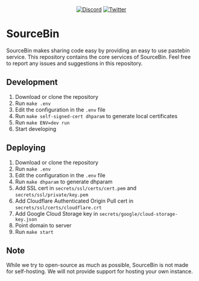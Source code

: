 <div align="center">
  <a href="https://src.gg/d"><img src="https://img.shields.io/discord/531491560567734292.svg?color=7289DA&label=DISCORD&logo=discord&style=for-the-badge" alt="Discord" /></a>
  <a href="https://src.gg/t"><img src="https://img.shields.io/twitter/follow/sourcebinapp?color=1DA1F2&label=TWITTER&logo=twitter&style=for-the-badge" alt="Twitter" /></a>
</div>

# SourceBin

SourceBin makes sharing code easy by providing an easy to use pastebin service. This repository contains the core services of SourceBin. Feel free to report any issues and suggestions in this repository.

## Development

1. Download or clone the repository
2. Run `make .env`
3. Edit the configuration in the `.env` file
4. Run `make self-signed-cert dhparam` to generate local certificates
5. Run `make ENV=dev run`
6. Start developing

## Deploying

1. Download or clone the repository
2. Run `make .env`
3. Edit the configuration in the `.env` file
4. Run `make dhparam` to generate dhparam
5. Add SSL cert in `secrets/ssl/certs/cert.pem` and `secrets/ssl/private/key.pem`
6. Add Cloudflare Authenticated Origin Pull cert in `secrets/ssl/certs/cloudflare.crt`
7. Add Google Cloud Storage key in `secrets/google/cloud-storage-key.json`
8. Point domain to server
9. Run `make start`

## Note

While we try to open-source as much as possible, SourceBin is not made for self-hosting. We will not provide support for hosting your own instance.
